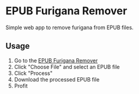 # EPUB Furigana Remover

Simple web app to remove furigana from EPUB files.

## Usage

1. Go to the [EPUB Furigana Remover](https://alexw00.github.io/epub-furigana-remover)
2. Click "Choose File" and select an EPUB file
3. Click "Process"
4. Download the processed EPUB file
5. Profit
